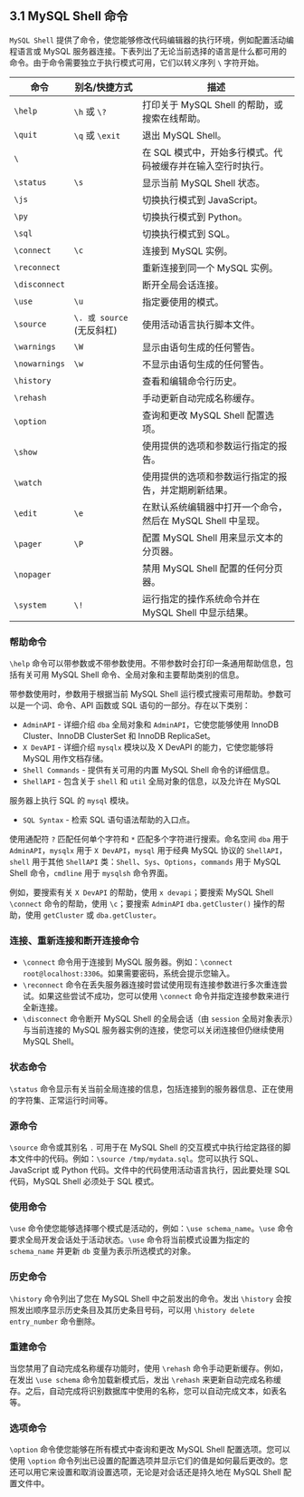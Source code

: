 ## 3.1 MySQL Shell 命令

`MySQL Shell` 提供了命令，使您能够修改代码编辑器的执行环境，例如配置活动编程语言或 MySQL 服务器连接。下表列出了无论当前选择的语言是什么都可用的命令。由于命令需要独立于执行模式可用，它们以转义序列 `\` 字符开始。

| 命令          | 别名/快捷方式             | 描述                                                        |
| ------------- | ------------------------- | ----------------------------------------------------------- |
| `\help`       | `\h` 或 `\?`              | 打印关于 MySQL Shell 的帮助，或搜索在线帮助。               |
| `\quit`       | `\q` 或 `\exit`           | 退出 MySQL Shell。                                          |
| `\`           |                           | 在 SQL 模式中，开始多行模式。代码被缓存并在输入空行时执行。 |
| `\status`     | `\s`                      | 显示当前 MySQL Shell 状态。                                 |
| `\js`         |                           | 切换执行模式到 JavaScript。                                 |
| `\py`         |                           | 切换执行模式到 Python。                                     |
| `\sql`        |                           | 切换执行模式到 SQL。                                        |
| `\connect`    | `\c`                      | 连接到 MySQL 实例。                                         |
| `\reconnect`  |                           | 重新连接到同一个 MySQL 实例。                               |
| `\disconnect` |                           | 断开全局会话连接。                                          |
| `\use`        | `\u`                      | 指定要使用的模式。                                          |
| `\source`     | `\. 或 source` (无反斜杠) | 使用活动语言执行脚本文件。                                  |
| `\warnings`   | `\W`                      | 显示由语句生成的任何警告。                                  |
| `\nowarnings` | `\w`                      | 不显示由语句生成的任何警告。                                |
| `\history`    |                           | 查看和编辑命令行历史。                                      |
| `\rehash`     |                           | 手动更新自动完成名称缓存。                                  |
| `\option`     |                           | 查询和更改 MySQL Shell 配置选项。                           |
| `\show`       |                           | 使用提供的选项和参数运行指定的报告。                        |
| `\watch`      |                           | 使用提供的选项和参数运行指定的报告，并定期刷新结果。        |
| `\edit`       | `\e`                      | 在默认系统编辑器中打开一个命令，然后在 MySQL Shell 中呈现。 |
| `\pager`      | `\P`                      | 配置 MySQL Shell 用来显示文本的分页器。                     |
| `\nopager`    |                           | 禁用 MySQL Shell 配置的任何分页器。                         |
| `\system`     | `\!`                      | 运行指定的操作系统命令并在 MySQL Shell 中显示结果。         |

### 帮助命令

`\help` 命令可以带参数或不带参数使用。不带参数时会打印一条通用帮助信息，包括有关可用 MySQL Shell 命令、全局对象和主要帮助类别的信息。

带参数使用时，参数用于根据当前 MySQL Shell 运行模式搜索可用帮助。参数可以是一个词、命令、API 函数或 SQL 语句的一部分。存在以下类别：

- `AdminAPI` - 详细介绍 `dba` 全局对象和 `AdminAPI`，它使您能够使用 InnoDB Cluster、InnoDB ClusterSet 和 InnoDB ReplicaSet。
- `X DevAPI` - 详细介绍 `mysqlx` 模块以及 X DevAPI 的能力，它使您能够将 MySQL 用作文档存储。
- `Shell Commands` - 提供有关可用的内置 MySQL Shell 命令的详细信息。
- `ShellAPI` - 包含关于 `shell` 和 `util` 全局对象的信息，以及允许在 MySQL 

服务器上执行 SQL 的 `mysql` 模块。
- `SQL Syntax` - 检索 SQL 语句语法帮助的入口点。

使用通配符 `?` 匹配任何单个字符和 `*` 匹配多个字符进行搜索。命名空间 `dba` 用于 `AdminAPI`，`mysqlx` 用于 `X DevAPI`，`mysql` 用于经典 MySQL 协议的 `ShellAPI`，`shell` 用于其他 `ShellAPI` 类：`Shell`、`Sys`、`Options`，`commands` 用于 MySQL Shell 命令，`cmdline` 用于 `mysqlsh` 命令界面。

例如，要搜索有关 `X DevAPI` 的帮助，使用 `x devapi`；要搜索 MySQL Shell `\connect` 命令的帮助，使用 `\c`；要搜索 `AdminAPI` `dba.getCluster()` 操作的帮助，使用 `getCluster` 或 `dba.getCluster`。

### 连接、重新连接和断开连接命令

- `\connect` 命令用于连接到 MySQL 服务器。例如：`\connect root@localhost:3306`。如果需要密码，系统会提示您输入。
- `\reconnect` 命令在丢失服务器连接时尝试使用现有连接参数进行多次重连尝试。如果这些尝试不成功，您可以使用 `\connect` 命令并指定连接参数来进行全新连接。
- `\disconnect` 命令断开 MySQL Shell 的全局会话（由 `session` 全局对象表示）与当前连接的 MySQL 服务器实例的连接，使您可以关闭连接但仍继续使用 MySQL Shell。

### 状态命令

`\status` 命令显示有关当前全局连接的信息，包括连接到的服务器信息、正在使用的字符集、正常运行时间等。

### 源命令

`\source` 命令或其别名 `.` 可用于在 MySQL Shell 的交互模式中执行给定路径的脚本文件中的代码。例如：`\source /tmp/mydata.sql`。您可以执行 SQL、JavaScript 或 Python 代码。文件中的代码使用活动语言执行，因此要处理 SQL 代码，MySQL Shell 必须处于 SQL 模式。

### 使用命令

`\use` 命令使您能够选择哪个模式是活动的，例如：`\use schema_name`。`\use` 命令要求全局开发会话处于活动状态。`\use` 命令将当前模式设置为指定的 `schema_name` 并更新 `db` 变量为表示所选模式的对象。

### 历史命令

`\history` 命令列出了您在 MySQL Shell 中之前发出的命令。发出 `\history` 会按照发出顺序显示历史条目及其历史条目号码，可以用 `\history delete entry_number` 命令删除。

### 重建命令

当您禁用了自动完成名称缓存功能时，使用 `\rehash` 命令手动更新缓存。例如，在发出 `\use schema` 命令加载新模式后，发出 `\rehash` 来更新自动完成名称缓存。之后，自动完成将识别数据库中使用的名称，您可以自动完成文本，如表名等。

### 选项命令

`\option` 命令使您能够在所有模式中查询和更改 MySQL Shell 配置选项。您可以使用 `\option` 命令列出已设置的配置选项并显示它们的值是如何最后更改的。您还可以用它来设置和取消设置选项，无论是对会话还是持久地在 MySQL Shell 配置文件中。